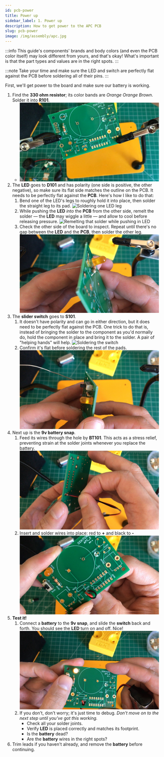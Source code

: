 ```yaml
---
id: pcb-power
title: Power up
sidebar_label: 1. Power up
description: How to get power to the APC PCB
slug: pcb-power
image: /img/assembly/apc.jpg
---
```


:::info
This guide's components' brands and body colors (and even the PCB color itself) may look different from yours, and that's okay! What's important is that the part types and values are in the right spots.
:::

:::note
Take your time and make sure the LED and switch are perfectly flat against the PCB before soldering all of their pins.
:::

First, we'll get power to the board and make sure our battery is working.

1. Find the **330 ohm resistor**; its color bands are _Orange Orange Brown_. Solder it into **R101**.
   - ![330 resistor to R101](/img/assembly/r101.jpg)
2. The **LED** goes to **D101** and has polarity (one side is positive, the other negative), so make sure its flat side matches the outline on the PCB. It needs to be perfectly flat against the **PCB**. Here's how I like to do that:
   1. Bend one of the LED's legs to roughly hold it into place, then solder the straight leg to its pad.
      ![Soldering one LED leg](/img/assembly/led-solder.jpg)
   2. While pushing the **LED** _into_ the **PCB** from the other side, remelt the solder &mdash; the **LED** may wiggle a little &mdash; and allow to cool before releasing pressure.
      ![Remelting that solder while pushing in LED](/img/assembly/led-remelt.jpg)
   3. Check the other side of the board to inspect. Repeat until there's no gap between the **LED** and the **PCB**, then solder the other leg.
      ![LED, perfectly flat against PCB, at D101](/img/assembly/led-flat.jpg)
3. The **slider switch** goes to **S101**.
   1. It doesn't have polarity and can go in either direction, but it does need to be perfectly flat against the PCB. One trick to do that is, instead of bringing the solder to the component as you'd normally do, hold the component in place and bring it to the solder. A pair of "helping hands" will help.
      ![Soldering the switch](/img/assembly/switch-solder.jpg)
   2. Confirm it's flat before soldering the rest of the pads.
      ![Switch, perfectly flat against PCB, at S101](/img/assembly/switch-flat.jpg)
4. Next up is the **9v battery snap**.
   1. Feed its wires through the hole by **BT101**. This acts as a stress relief, preventing strain at the solder joints whenever you replace the battery.
      ![9v snap wires in their relief hole](/img/assembly/9v-relief.jpg)
   2. Insert and solder wires into place: red to **+** and black to **-**
      ![9v snap wires in place at BT101](/img/assembly/9v-wires.jpg)
5. **Test it!**
   1. Connect a **battery** to the **9v snap**, and slide the **switch** back and forth. You should see the **LED** turn on and off. Nice!
      ![Testing power](/img/assembly/power.jpg)
   2. If you don't, don't worry; it's just time to debug. _Don't move on to the next step until you've got this working._
      - Check all your solder joints.
      - Verify **LED** is placed correctly and matches its footprint.
      - Is the **battery** dead?
      - Are the **battery** wires in the right spots?
6. Trim leads if you haven't already, and remove the **battery** before continuing.

<!-- TODO: consider breaking out test from the rest of the steps -->
